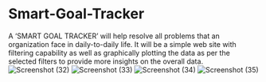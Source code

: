 # Smart-Goal-Tracker
A ‘SMART GOAL TRACKER’ will help resolve all problems that an organization face in daily-to-daily life. It will be a simple web site with filtering capability as well as graphically plotting the data as per the selected filters to provide more insights on the overall data.
![Screenshot (32)](https://user-images.githubusercontent.com/64347475/175800471-dcad2eb6-a94a-4d1d-8f20-a65063719c58.png)
![Screenshot (33)](https://user-images.githubusercontent.com/64347475/175800502-afdf6bf7-d56a-4306-a242-60527f58339c.png)
![Screenshot (34)](https://user-images.githubusercontent.com/64347475/175800541-8274fe76-6673-43ff-87f4-c68156baed7c.png)
![Screenshot (35)](https://user-images.githubusercontent.com/64347475/175800537-1b3a8ee0-a956-45b2-9ecd-fb7bae859d8d.png)

